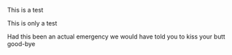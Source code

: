 This is a test

This is only a test

Had this been an actual emergency we would have told you to kiss your butt good-bye
